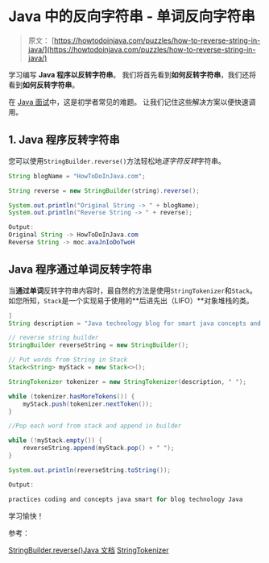 # Java 中的反向字符串 - 单词反向字符串

> 原文： [https://howtodoinjava.com/puzzles/how-to-reverse-string-in-java/](https://howtodoinjava.com/puzzles/how-to-reverse-string-in-java/)

学习编写 **Java 程序以反转字符串**。 我们将首先看到**如何反转字符串**，我们还将看到**如何反转字符串**。

在 [Java 面试](https://howtodoinjava.com/java-interview-questions/)中，这是初学者常见的难题。 让我们记住这些解决方案以便快速调用。

## 1\. Java 程序反转字符串

您可以使用`StringBuilder.reverse()`方法轻松地*逐字符反转*字符串。

```java
String blogName = "HowToDoInJava.com";

String reverse = new StringBuilder(string).reverse();

System.out.println("Original String -> " + blogName);
System.out.println("Reverse String -> " + reverse);

Output:
Original String -> HowToDoInJava.com
Reverse String -> moc.avaJnIoDoTwoH

```

## Java 程序通过单词反转字符串

当**通过单词**反转字符串内容时，最自然的方法是使用`StringTokenizer`和`Stack`。 如您所知，`Stack`是一个实现易于使用的**后进先出（LIFO）**对象堆栈的类。

```java
]
String description = "Java technology blog for smart java concepts and coding practices";

// reverse string builder
StringBuilder reverseString = new StringBuilder();

// Put words from String in Stack
Stack<String> myStack = new Stack<>();

StringTokenizer tokenizer = new StringTokenizer(description, " ");

while (tokenizer.hasMoreTokens()) {
	myStack.push(tokenizer.nextToken());
}

//Pop each word from stack and append in builder

while (!myStack.empty()) {
	reverseString.append(myStack.pop() + " ");
}

System.out.println(reverseString.toString());

Output:

practices coding and concepts java smart for blog technology Java 

```

学习愉快！

参考：

[StringBuilder.reverse()Java 文档](https://docs.oracle.com/javase/8/docs/api/java/lang/StringBuilder.html#reverse--)
[StringTokenizer](https://docs.oracle.com/javase/8/docs/api/java/util/StringTokenizer.html)